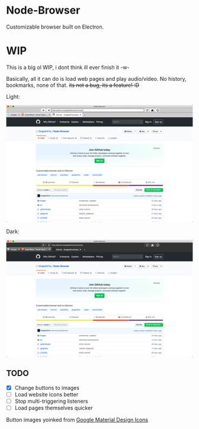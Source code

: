 # Node-Browser
 Customizable browser built on Electron.
 
 # WIP
 
 This is a big ol WIP, i dont think ill ever finish it -w-
 
 Basically, all it can do is load web pages and play audio/video. No history, bookmarks, none of that. ~~its not a bug, its a feature! :D~~

 Light:

 ![Light Mode](./images/Light.png)

 Dark:

 ![Dark Mode](./images/Dark.png)
 ## TODO
 
- [x] Change buttons to images
- [ ] Load website icons better
- [ ] Stop multi-triggering listeners
- [ ] Load pages themselves quicker

Button images yoinked from [Google Material Design Icons](https://github.com/google/material-design-icons/)
